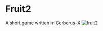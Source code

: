 # Fruit2
A short game written in Cerberus-X
![fruit2](https://user-images.githubusercontent.com/8572565/208309634-5e9f94bf-71f1-442a-9133-3ef501b53890.png)
